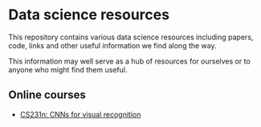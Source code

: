 # Data science resources

This repository contains various data science resources including papers, code, links and other useful information we find along the way.  

This information may well serve as a hub of resources for ourselves or to anyone who might find them useful.


## Online courses

* [CS231n: CNNs for visual recognition](http://cs231n.stanford.edu/2017/)
